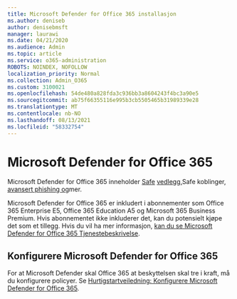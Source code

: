 ```yaml
---
title: Microsoft Defender for Office 365 installasjon
ms.author: deniseb
author: denisebmsft
manager: laurawi
ms.date: 04/21/2020
ms.audience: Admin
ms.topic: article
ms.service: o365-administration
ROBOTS: NOINDEX, NOFOLLOW
localization_priority: Normal
ms.collection: Admin_O365
ms.custom: 3100021
ms.openlocfilehash: 54de480a828fda3c936bb3a8604243f4bc3a90e5
ms.sourcegitcommit: ab75f66355116e995b3cb5505465b31989339e28
ms.translationtype: MT
ms.contentlocale: nb-NO
ms.lasthandoff: 08/13/2021
ms.locfileid: "58332754"
---
```

# <a name="microsoft-defender-for-office-365"></a>Microsoft Defender for Office 365

Microsoft Defender for Office 365 inneholder [Safe](https://docs.microsoft.com/microsoft-365/security/office-365-security/atp-safe-attachments) [vedlegg,](https://docs.microsoft.com/microsoft-365/security/office-365-security/atp-safe-links)Safe koblinger, [avansert phishing og](https://docs.microsoft.com/microsoft-365/security/office-365-security/atp-anti-phishing)mer. 

Microsoft Defender for Office 365 er inkludert i abonnementer som Office 365 Enterprise E5, Office 365 Education A5 og Microsoft 365 Business Premium. Hvis abonnementet ikke inkluderer det, kan du potensielt kjøpe det som et tillegg. Hvis du vil ha mer informasjon, [kan du se Microsoft Defender for Office 365 Tjenestebeskrivelse](https://docs.microsoft.com/office365/servicedescriptions/office-365-advanced-threat-protection-service-description).

## <a name="set-up-microsoft-defender-for-office-365"></a>Konfigurere Microsoft Defender for Office 365

For at Microsoft Defender skal Office 365 at beskyttelsen skal tre i kraft, må du konfigurere policyer. Se [Hurtigstartveiledning: Konfigurere Microsoft Defender for Office 365](https://docs.microsoft.com/microsoft-365/security/office-365-security/office-365-atp).

